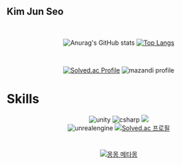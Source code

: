 
## Kim Jun Seo
  
<div align=center>
  
<br/>

![Anurag's GitHub stats](https://github-readme-stats.vercel.app/api?username=k99812&show_icons=true&theme=cold)
[![Top Langs](https://github-readme-stats.vercel.app/api/top-langs/?username=k99812&layout=donut)](https://github.com/anuraghazra/github-readme-stats)

<br/>

[![Solved.ac Profile](http://mazassumnida.wtf/api/v2/generate_badge?boj=k99812)](https://solved.ac/k99812/)
![mazandi profile](http://mazandi.herokuapp.com/api?handle=k99812&theme=dark)

</div>


# Skills

<div align=center>
  
![unity](https://img.shields.io/badge/unity-000000.svg?&style=for-the-badge&logo=unity&logoColor=#000000)
![csharp](https://img.shields.io/badge/csharp-512BD4.svg?&style=for-the-badge&logo=csharp&logoColor=#512BD4)
<img src="https://img.shields.io/badge/C++-00599C?style=for-the-badge&logo=cplusplus&logoColor=white">
<br/>
![unrealengine](https://img.shields.io/badge/unrealengine-0E1128.svg?&style=for-the-badge&logo=unrealengine&logoColor=#0E1128)
[![Solved.ac 프로필](http://mazassumnida.wtf/api/mini/generate_badge?boj=k99812)](https://solved.ac/k99812)

</div>

#

<div align=center>

[![몽몽 메타몽](https://img.youtube.com/vi/a5uacfAPg2o/0.jpg)](https://www.youtube.com/watch?v=a5uacfAPg2o)

</div>

<!--
**k99812/k99812** is a ✨ _special_ ✨ repository because its `README.md` (this file) appears on your GitHub profile.
